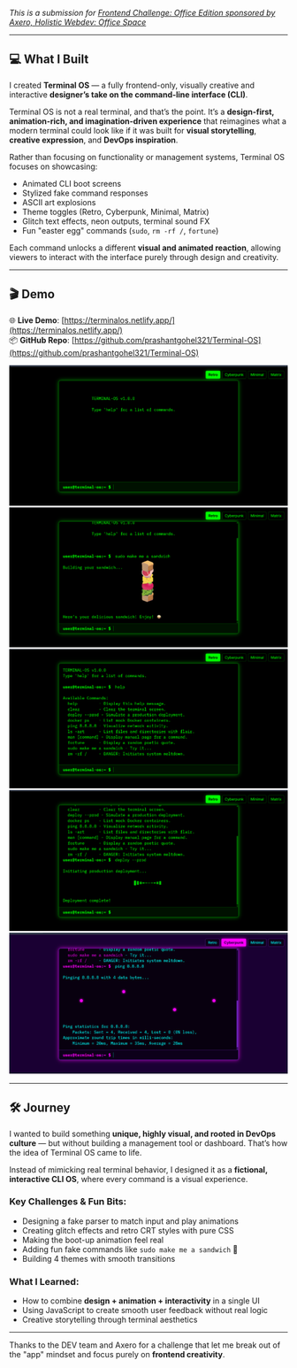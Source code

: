 *This is a submission for [Frontend Challenge: Office Edition sponsored by Axero, Holistic Webdev: Office Space](https://dev.to/challenges/frontend/axero)*

---

## 💻 What I Built

I created **Terminal OS** — a fully frontend-only, visually creative and interactive **designer’s take on the command-line interface (CLI)**.

Terminal OS is not a real terminal, and that’s the point. It’s a **design-first, animation-rich, and imagination-driven experience** that reimagines what a modern terminal could look like if it was built for **visual storytelling**, **creative expression**, and **DevOps inspiration**.

Rather than focusing on functionality or management systems, Terminal OS focuses on showcasing:
- Animated CLI boot screens
- Stylized fake command responses
- ASCII art explosions
- Theme toggles (Retro, Cyberpunk, Minimal, Matrix)
- Glitch text effects, neon outputs, terminal sound FX
- Fun "easter egg" commands (`sudo`, `rm -rf /`, `fortune`)

Each command unlocks a different **visual and animated reaction**, allowing viewers to interact with the interface purely through design and creativity.

---

## 🎬 Demo

🌐 **Live Demo**: [https://terminalos.netlify.app/](https://terminalos.netlify.app/)  
📦 **GitHub Repo**: [https://github.com/prashantgohel321/Terminal-OS](https://github.com/prashantgohel321/Terminal-OS)


<img src="ss/01.png">
<img src="ss/02.png">
<img src="ss/03.png">
<img src="ss/04.png">
<img src="ss/05.png">

---

## 🛠️ Journey

I wanted to build something **unique, highly visual, and rooted in DevOps culture** — but without building a management tool or dashboard. That’s how the idea of Terminal OS came to life.

Instead of mimicking real terminal behavior, I designed it as a **fictional, interactive CLI OS**, where every command is a visual experience.

### Key Challenges & Fun Bits:
- Designing a fake parser to match input and play animations
- Creating glitch effects and retro CRT styles with pure CSS
- Making the boot-up animation feel real
- Adding fun fake commands like `sudo make me a sandwich` 🍞
- Building 4 themes with smooth transitions

### What I Learned:
- How to combine **design + animation + interactivity** in a single UI
- Using JavaScript to create smooth user feedback without real logic
- Creative storytelling through terminal aesthetics

---

Thanks to the DEV team and Axero for a challenge that let me break out of the "app" mindset and focus purely on **frontend creativity**.

